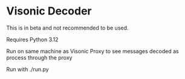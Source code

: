 # Visonic Decoder

This is in beta and not recommended to be used.

Requires Python 3.12

Run on same machine as Visonic Proxy to see messages decoded as process through the proxy

Run with ./run.py